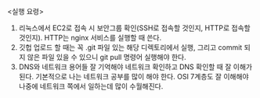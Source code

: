<실행 요령>
1. 리눅스에서 EC2로 접속 시 보안그룹 확인(SSH로 접속할 것인지, HTTP로 접속할 것인지). HTTP는 nginx 서비스를 실행할 때 쓴다.
2. 깃헙 업로드 할 때는 꼭 .git 파일 있는 해당 디렉토리에서 실행, 그리고 commit 되지 않은 파일 있을 수 있으니 git pull 명령어 실행해야 한다.
3. DNS와 네트워크 용어들 잘 기억해야 네트워크 확인하고 DNS 확인할 때 잘 이해가 된다. 기본적으로 나는 네트워크 공부를 많이 해야 한다.
OSI 7계층도 잘 이해해야 나중에 네트워크 쪽에서 일하는데 많이 수월해진다.